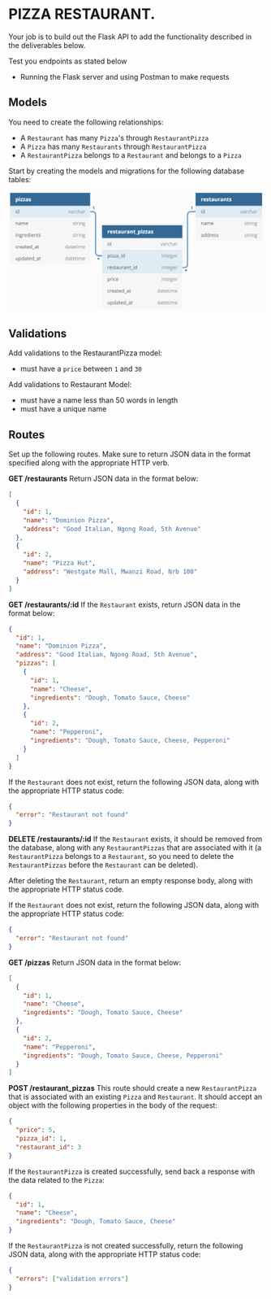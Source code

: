 
# PIZZA RESTAURANT.


Your job is to build out the Flask API to add the functionality described in the deliverables below.

Test you endpoints as stated below

- Running the Flask server and using Postman to make requests

## Models

You need to create the following relationships:

- A `Restaurant` has many `Pizza`'s through `RestaurantPizza`
- A `Pizza` has many `Restaurants` through `RestaurantPizza`
- A `RestaurantPizza` belongs to a `Restaurant` and belongs to a `Pizza`

Start by creating the models and migrations for the following database tables:

<img src="Img/domain.png" alt="table relations for models">

## Validations

Add validations to the RestaurantPizza model:

- must have a `price` between `1` and `30`

Add validations to Restaurant Model:

- must have a name less than 50 words in length
- must have a unique name

## Routes

Set up the following routes. Make sure to return JSON data in the format specified along with the appropriate HTTP verb.

**GET /restaurants**
Return JSON data in the format below:

```json
[
  {
    "id": 1,
    "name": "Dominion Pizza",
    "address": "Good Italian, Ngong Road, 5th Avenue"
  },
  {
    "id": 2,
    "name": "Pizza Hut",
    "address": "Westgate Mall, Mwanzi Road, Nrb 100"
  }
]
```

**GET /restaurants/:id**
If the `Restaurant` exists, return JSON data in the format below:

```json
{
  "id": 1,
  "name": "Dominion Pizza",
  "address": "Good Italian, Ngong Road, 5th Avenue",
  "pizzas": [
    {
      "id": 1,
      "name": "Cheese",
      "ingredients": "Dough, Tomato Sauce, Cheese"
    },
    {
      "id": 2,
      "name": "Pepperoni",
      "ingredients": "Dough, Tomato Sauce, Cheese, Pepperoni"
    }
  ]
}
```

If the `Restaurant` does not exist, return the following JSON data, along with the appropriate HTTP status code:

```json
{
  "error": "Restaurant not found"
}
```

**DELETE /restaurants/:id**
If the `Restaurant` exists, it should be removed from the database, along with any `RestaurantPizzas` that are associated with it (a `RestaurantPizza` belongs to a `Restaurant`, so you need to delete the `RestaurantPizzas` before the `Restaurant` can be deleted).

After deleting the `Restaurant`, return an empty response body, along with the appropriate HTTP status code.

If the `Restaurant` does not exist, return the following JSON data, along with the appropriate HTTP status code:

```json
{
  "error": "Restaurant not found"
}
```

**GET /pizzas**
Return JSON data in the format below:

```json
[
  {
    "id": 1,
    "name": "Cheese",
    "ingredients": "Dough, Tomato Sauce, Cheese"
  },
  {
    "id": 2,
    "name": "Pepperoni",
    "ingredients": "Dough, Tomato Sauce, Cheese, Pepperoni"
  }
]
```

**POST /restaurant_pizzas**
This route should create a new `RestaurantPizza` that is associated with an existing `Pizza` and `Restaurant`. It should accept an object with the following properties in the body of the request:

```json
{
  "price": 5,
  "pizza_id": 1,
  "restaurant_id": 3
}
```

If the `RestaurantPizza` is created successfully, send back a response with the data related to the `Pizza`:

```json
{
  "id": 1,
  "name": "Cheese",
  "ingredients": "Dough, Tomato Sauce, Cheese"
}
```

If the `RestaurantPizza` is not created successfully, return the following JSON data, along with the appropriate HTTP status code:

```json
{
  "errors": ["validation errors"]
}
```

